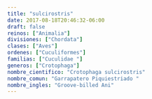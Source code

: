 ```yaml
---
title: "sulcirostris"
date: 2017-08-18T20:46:32-06:00
draft: false
reinos: ["Animalia"]
divisiones: ["Chordata"]
clases: ["Aves"]
ordenes: ["Cuculiformes"]
familias: ["Cuculidae "]
generos: ["Crotophaga"]
nombre_cientifico: "Crotophaga sulcirostris"
nombre_comun: "Garrapatero Piquiestriado "
nombre_ingles: "Groove-billed Ani"
---
```

